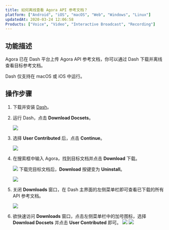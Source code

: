 ```yaml
---
title: 如何离线查看 Agora API 参考文档？
platform: ["Android", "iOS", "macOS", "Web", "Windows", "Linux"]
updatedAt: 2020-03-24 12:06:58
Products: ["Voice", "Video", "Interactive Broadcast", "Recording"]
---
```


## 功能描述

Agora 已在 Dash 平台上传 Agora API 参考文档，你可以通过 Dash 下载并离线查看目标参考文档。

<div class="alert note">Dash 仅支持在 macOS 或 iOS 中运行。</div>

## 操作步骤

1. 下载并安装 [Dash](https://kapeli.com/dash)。
2. 运行 Dash，点击 **Download Docsets**。

   ![](https://web-cdn.agora.io/docs-files/1562815745525)

3. 选择 **User Contributed** 后，点击 **Continue**。

   ![](https://web-cdn.agora.io/docs-files/1562815754139)

4. 在搜索框中输入 Agora，找到目标文档并点击 **Download** 下载。

   ![](https://web-cdn.agora.io/docs-files/1562815768899)
   下载完目标文档后，**Download** 按键变为 **Uninstall**。

   ![](https://web-cdn.agora.io/docs-files/1562815787105)

5. 关闭 **Downloads** 窗口，在 Dash 主界面的左侧菜单栏即可查看已下载的所有 API 参考文档。

   ![](https://web-cdn.agora.io/docs-files/1562815685328)

6. 欲快速访问 **Downloads** 窗口，点击左侧菜单栏中的加号图标，选择 **Download Docsets** 并点击 **User Contributed** 即可。
   ![](https://web-cdn.agora.io/docs-files/1562815706953)
   ![](https://web-cdn.agora.io/docs-files/1562815713991)
